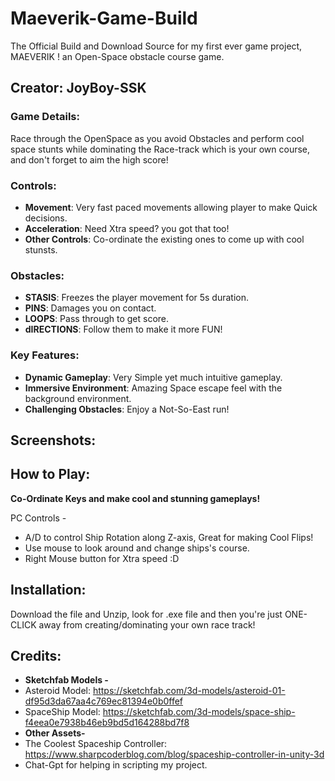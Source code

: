 # Maeverik-Game-Build
The Official Build and Download Source for my first ever game project, MAEVERIK ! an Open-Space obstacle course game.

## Creator: JoyBoy-SSK

### Game Details:
Race through the OpenSpace as you avoid Obstacles and perform cool space stunts while dominating the Race-track which is your own course, and don't forget to aim the high score!

### Controls:
- **Movement**: Very fast paced movements allowing player to make Quick decisions.
- **Acceleration**: Need Xtra speed? you got that too!
- **Other Controls**: Co-ordinate the existing ones to come up with cool stunsts.

### Obstacles:
- **STASIS**: Freezes the player movement for 5s duration.
- **PINS**: Damages you on contact.
- **LOOPS**: Pass through to get score.
- **dIRECTIONS**: Follow them to make it more FUN!

### Key Features:
- **Dynamic Gameplay**: Very Simple yet much intuitive gameplay.
- **Immersive Environment**: Amazing Space escape feel with the background environment.
- **Challenging Obstacles**: Enjoy a Not-So-East run!

## Screenshots:

## How to Play:

**Co-Ordinate Keys and make cool and stunning gameplays!**

PC Controls - 
- A/D to control Ship Rotation along Z-axis, Great for making Cool Flips!
- Use mouse to look around and change ships's course.
- Right Mouse button for Xtra speed :D

## Installation:
Download the file and Unzip, look for .exe file and then you're just ONE-CLICK away from creating/dominating your own race track!

## Credits:
- **Sketchfab Models -**
- Asteroid Model: https://sketchfab.com/3d-models/asteroid-01-df95d3da67aa4c769ec81394e0b0ffef
- SpaceShip Model: https://sketchfab.com/3d-models/space-ship-f4eea0e7938b46eb9bd5d164288bd7f8
- **Other Assets-**
- The Coolest Spaceship Controller: https://www.sharpcoderblog.com/blog/spaceship-controller-in-unity-3d
- Chat-Gpt for helping in scripting my project.


